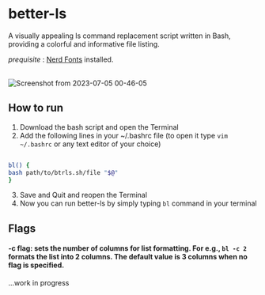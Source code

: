 # better-ls
A visually appealing ls command replacement script written in Bash, providing a colorful and informative file listing.

*prequisite* : [Nerd Fonts](www.nerdfonts.com)
installed.
<br>
<br>

![Screenshot from 2023-07-05 00-46-05](https://github.com/Priyanshu-1012/better-ls/assets/39450902/5c7ad7be-47e2-4062-8406-eb80c6294192)

## How to run
1. Download the bash script and open the Terminal
2. Add the following lines in your ~/.bashrc file (to open it type ```vim ~/.bashrc``` or any text editor of your choice)
```bash

bl() {
bash path/to/btrls.sh/file "$@"
}

```
3. Save and Quit and reopen the Terminal
4. Now you can run better-ls by simply typing ```bl``` command in your terminal

## Flags
#### -c flag: sets the number of columns for list formatting. For e.g., ```bl -c 2``` formats the list into 2 columns. The default value is 3 columns when no flag is specified.

...work in progress
